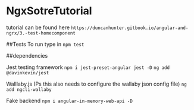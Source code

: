 # NgxSotreTutorial

tutorial can be found here
`https://duncanhunter.gitbook.io/angular-and-ngrx/3.-test-homecomponent`

##Tests
To run type in `npm test`

##dependencies

Jest testing framework
`npm i jest-preset-angular jest -D`
`ng add @davinkevin/jest`

Walllaby.js (Ps this also needs to configure the wallaby json config file)
`ng add ngcli-wallaby`

Fake backend
`npm i angular-in-memory-web-api -D`

